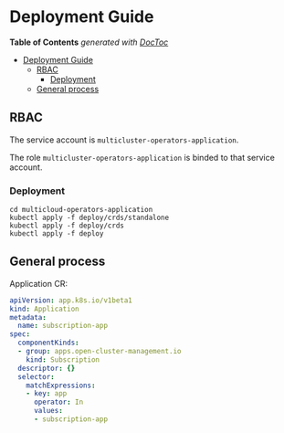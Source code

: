 # Deployment Guide

<!-- START doctoc generated TOC please keep comment here to allow auto update -->
<!-- DON'T EDIT THIS SECTION, INSTEAD RE-RUN doctoc TO UPDATE -->
**Table of Contents**  *generated with [DocToc](https://github.com/thlorenz/doctoc)*

- [Deployment Guide](#deployment-guide)
    - [RBAC](#rbac)
        - [Deployment](#deployment)
    - [General process](#general-process)
<!-- END doctoc generated TOC please keep comment here to allow auto update -->

## RBAC

The service account is `multicluster-operators-application`.

The role `multicluster-operators-application` is binded to that service account.

### Deployment

```shell
cd multicloud-operators-application
kubectl apply -f deploy/crds/standalone
kubectl apply -f deploy/crds
kubectl apply -f deploy
```

## General process

Application CR:

```yaml
apiVersion: app.k8s.io/v1beta1
kind: Application
metadata:
  name: subscription-app
spec:
  componentKinds:
  - group: apps.open-cluster-management.io
    kind: Subscription
  descriptor: {}
  selector:
    matchExpressions:
    - key: app
      operator: In
      values:
      - subscription-app
```
